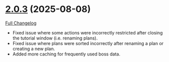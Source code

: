 # [2.0.3](https://github.com/markoleptic/EncounterPlanner/tree/2.0.3) (2025-08-08)

[Full Changelog](https://github.com/markoleptic/EncounterPlanner/compare/2.0.2...2.0.3)

-   Fixed issue where some actions were incorrectly restricted after closing the tutorial window (i.e. renaming plans).
-   Fixed issue where plans were sorted incorrectly after renaming a plan or creating a new plan.
-   Added more caching for frequently used boss data.

